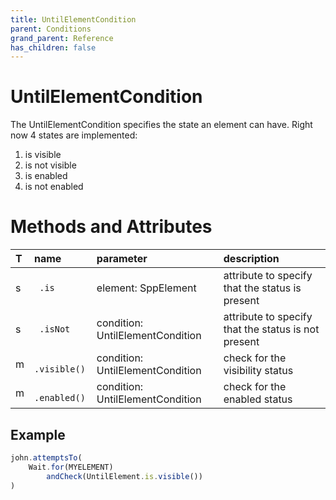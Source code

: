 ```yaml
---
title: UntilElementCondition
parent: Conditions
grand_parent: Reference
has_children: false
---
```


# UntilElementCondition

The UntilElementCondition specifies the state an element can have. Right now 4 states are implemented:

1. is visible
1. is not visible
1. is enabled
1. is not enabled

# Methods and Attributes

| T    | name          | parameter                        | description                                         |
| :--- | :---          | :---                             | :---                                                |
| s    | ` .is`        | element: SppElement              | attribute to specify that the status is present     |
| s    | ` .isNot`     | condition: UntilElementCondition | attribute to specify that the status is not present |
| m    | ` .visible()` | condition: UntilElementCondition | check for the visibility status                     |
| m    | ` .enabled()` | condition: UntilElementCondition | check for the enabled status                        |

## Example

```typescript
john.attemptsTo(
    Wait.for(MYELEMENT)
        andCheck(UntilElement.is.visible())
)
```

